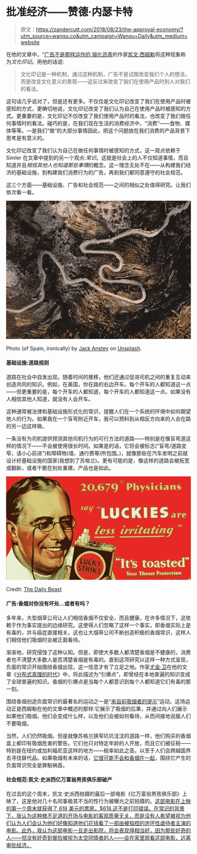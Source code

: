 # 批准经济——赞德·内瑟卡特

> 原文：<https://zandercutt.com/2018/08/23/the-approval-economy/?utm_source=wanqu.co&utm_campaign=Wanqu+Daily&utm_medium=website>

在他的文章中，“[广告不是那样运作的](https://meltingasphalt.com/ads-dont-work-that-way/),[熔化沥青](https://meltingasphalt.com/about/)的作家[凯文·西姆勒](https://medium.com/u/c0f744cff932)将这种现象称为*文化印记*。用他的话说:

> 文化印记是一种机制，通过这种机制，广告不是试图改变我们个人的想法，而是改变文化意义的景观——这反过来改变了我们在使用产品时别人对我们的看法。

这句话几乎说对了，但是还有更多。不仅仅是文化印记改变了我们在使用产品时被感知的方式，更确切地说，文化印记改变了我们认为自己在使用产品时被感知的方式。更重要的是，文化印记不仅改变了我们使用产品时的看法，也改变了我们做任何事情时的看法。碰巧的是，在我们现在生活的消费经济中，“消费”——食物、媒体等等。—是我们“做”的大部分事情因此，把这个问题放在我们消费的产品背景下思考是有意义的。

文化印记改变了我们认为自己在做任何事情时被感知的方式，这一观点依赖于 Simler 在文章中提到的另一个观点:*常识*。这就是社会上的人不仅知道事情，而且知道并且*相信其他人也知道那些事情*的概念。这一理念无处不在——从构建我们经济的基础设施，到构建我们消费行为的广告，再到我们都同意遵守的社会规范。

这三个方面——基础设施、广告和社会规范——之间的相似之处值得研究。让我们依次看一看。



![](img/7dab96868556b416c953e64b59b386eb.png)

Photo (of Spain, ironically) by [Jack Anstey](https://unsplash.com/photos/zS4lUqLEiNA) on [Unsplash](https://unsplash.com/).





#### 基础设施:道路规则

道路在社会中自发出现。随着时间的推移，他们还通过促进司机之间的重复互动来创造共同的知识。例如，在美国，你在路的右边开车。每个开车的人都知道这一点——但更重要的是，每个开车的人都知道，每个开车的人都知道这一点。如果没有人相信其他人知道，就没有人会开车。

这种通常被法律和基础设施形式化的常识，提醒人们在一个系统的环境中如何期望他人的行为。如果我在一个盲弯附近开车，我可以预料到从相反方向来的人会在路的另一边这样做。

一条没有为司机提供预测其他司机行为的可行方法的道路——特别是在像盲弯道这样的情况下——不会被使用很长时间。如果是的话，它将会被标志(“盲弯/道路变窄，请小心前进”)和障碍物(墙、通行费等)所包围。)，就像那些在汽车发明之前就设计好基础设施的国家(我想到了苏格兰)。更有可能的是，像这样的道路会被拓宽或翻新，或者干脆在别处重建。产品也是如此。



![](img/86744eb409db4bc987b2d3c7ecff11fd.png)

Credit: [The Daily Beast](https://www.thedailybeast.com/big-tobaccos-biggest-lies)





#### 广告:香烟对你没有坏处…或者有吗？

多年来，大型烟草公司让人们相信香烟不仅安全，而且健康，在许多情况下，这依赖于作为事实提出的边缘研究。这使得人们忽略了这样一个事实，即香烟实际上是有毒的，并与癌症直接相关。这也让大烟草公司不断创造积极的香烟常识，这样人们相信他们吸烟时会被正面看待。

渐渐地，研究侵蚀了这种认知。但是，即使大多数人都清楚香烟是不健康的，消费者也不清楚大多数人是否清楚香烟是有毒的。直到这项研究以这样一种方式呈现，负面的常识开始围绕香烟出现，这一信息才有了立足之地。作家[尤金·卫](https://medium.com/u/7ddc3c6aa0e6)在他的文章《[分布式真理的时代](http://www.eugenewei.com/blog/2017/6/28/the-truth-is-distributed)》中，将此描述为“引爆点”，即曾经在本地普遍的知识变成了全球普遍的知识。香烟的引爆点是当每个人都意识到每个人都知道它们有毒的那一刻。

围绕香烟创造负面常识的最著名的运动之一是“[来自前吸烟者的提示](https://youtu.be/5zWB4dLYChM)”运动。这场运动正是西姆勒在他的文章中概述的那样:它展示了吸烟的后果，并通过向人们展示如果他们吸烟，他们会变成什么样，以及他们会被如何看待，从而间接地说服人们不要吸烟。

当然，人们仍然吸烟。但是就像苏格兰狭窄坑坑洼洼的道路一样，他们购买的香烟盒上都印有吸烟危害的警告。它们也只对特定年龄的人开放，而且它们被征税——特别是在纽约或加利福尼亚这样的地方——税率如此之高，以至于人们会跨越国界去寻找替代品。如果吸烟有未来的话，[它很可能不会和香烟在一起](https://www.wired.com/2015/04/pax-juul-ecig/)，围绕它产生的负面常识完全是罪魁祸首。

#### 社会规范:凯文·史派西亿万富翁男孩俱乐部破产

在过去的这个周末，凯文·史派西拍摄的最后一部电影《亿万富翁男孩俱乐部》上映了，这是他对几十名同事极其不当的性行为被曝光之前拍摄的。[这部电影在上映的第一个周末就获得了 618 美元的票房。$618.这不是打印错误。在常识的背景下，我认为这种微不足道的开场与电影的客观质量无关，而是没有人希望被视为他们认为人们会认为他们好像知道他们花钱看了一部由被指控的连环性虐待者主演的电影。此外，我认为这部电影一旦走出影院，将会表现得相当好，因为那些好奇的人——但没有好奇到冒险被视为太空同情者的人——会在家里观看这部电影，远离审批经济。](https://www.hollywoodreporter.com/news/box-office-kevin-spaceys-billionaire-boys-club-opens-awful-618-1135899)